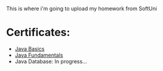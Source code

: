 This is where i'm going to upload my homework from SoftUni
# Certificates:
* [Java Basics](https://softuni.bg/certificates/details/111980/cfe0b57d)
* [Java Fundamentals](https://softuni.bg/certificates/details/119542/1e7e6d24)
* Java Database: In progress...
